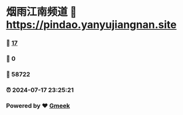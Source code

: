 # 烟雨江南频道 :link: https://pindao.yanyujiangnan.site 
### :page_facing_up: [17](https://pindao.yanyujiangnan.site/tag.html) 
### :speech_balloon: 0 
### :hibiscus: 58722 
### :alarm_clock: 2024-07-17 23:25:21 
### Powered by :heart: [Gmeek](https://github.com/Meekdai/Gmeek)
